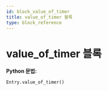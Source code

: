 ```yaml
---
id: block_value_of_timer
title: value_of_timer 블록
type: block_reference
---
```


# value_of_timer 블록

**Python 문법:**
```python
Entry.value_of_timer()
```

